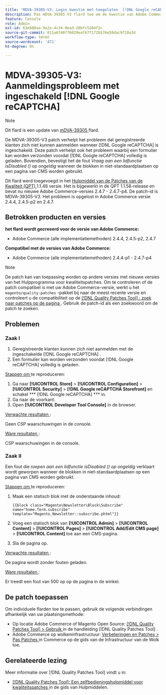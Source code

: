 ```yaml
---
title: 'MDVA-39305-V3: Login kwestie met toegelaten  [!DNL Google reCAPTCHA]'
description: Pas mDVA-39305-V3 flard toe om de kwestie van Adobe Commerce te bevestigen waar de geregistreerde klanten niet aan login kunnen wanneer  [!DNL Google reCAPTCHA]  wordt toegelaten. Dit flard lost ook de kwestie op waar een vorm kan worden voorgelegd alvorens  [!DNL Google reCAPTCHA]  volledig laadt. Bovendien wordt de fout *Call naar een lidfunctie isDisabled() op null* gecorrigeerd wanneer blokken worden gebruikt op niet-standaardlocaties op een CMS-pagina.
feature: Console
role: Admin
exl-id: 63e880aa-9a2e-4c34-9ead-20bfc5204f2c
source-git-commit: 011a6f46f76029eaf67f172b576e58dac9710a3d
workflow-type: tm+mt
source-wordcount: '471'
ht-degree: 0%

---
```


# MDVA-39305-V3: Aanmeldingsprobleem met ingeschakeld [!DNL Google reCAPTCHA]

>[!NOTE]
>
>Dit flard is een update van [ mDVA-39305 ](/help/tools/quality-patches-tool/patches-available-in-qpt/v1-1-1/mdva-39305-login-issues-with-enabled-google-recaptcha.md) flard.

De MDVA-39305-V3 patch verhelpt het probleem dat geregistreerde klanten zich niet kunnen aanmelden wanneer [!DNL Google reCAPTCHA] is ingeschakeld. Deze patch verhelpt ook het probleem waarbij een formulier kan worden verzonden voordat [!DNL Google reCAPTCHA] volledig is geladen. Bovendien, bevestigt het de fout *Vraag aan een lidfunctie isDisabled () op ongeldig* wanneer de blokken in niet-standaardplaatsen op een pagina van CMS worden gebruikt.

Dit flard werd toegevoegd in het [ Hulpmiddel van de Patches van de Kwaliteit (QPT) ](https://experienceleague.adobe.com/nl/docs/commerce-operations/tools/quality-patches-tool/quality-patches-tool-to-self-serve-quality-patches) 1.1.48 versie. Het is bijgewerkt in de QPT 1.1.58-release en bevat nu nieuwe Adobe Commerce-versies 2.4.7 - 2.4.7-p4. De patch-id is MDVA-39305-V3. Het probleem is opgelost in Adobe Commerce versie 2.4.4, 2.4.5-p2 en 2.4.7.

## Betrokken producten en versies

**het flard wordt gecreeerd voor de versie van Adobe Commerce:**

* Adobe Commerce (alle implementatiemethoden) 2.4.4, 2.4.5-p2, 2.4.7

**Compatibel met de versies van Adobe Commerce:**

* Adobe Commerce (alle implementatiemethoden) 2.4.4-p1 - 2.4.7-p4

>[!NOTE]
>
>De patch kan van toepassing worden op andere versies met nieuwe versies van het Hulpprogramma voor kwaliteitspatches. Om te controleren of de patch compatibel is met uw Adobe Commerce-versie, werkt u het `magento/quality-patches` -pakket bij naar de meest recente versie en controleert u de compatibiliteit op de [[!DNL Quality Patches Tool] : zoek naar patches op de pagina ](https://experienceleague.adobe.com/nl/docs/commerce-operations/tools/quality-patches-tool/quality-patches-tool-to-self-serve-quality-patches) . Gebruik de patch-id als een zoekwoord om de patch te zoeken.

## Problemen

### Zaak I

1. Geregistreerde klanten kunnen zich niet aanmelden met de ingeschakelde [!DNL Google reCAPTCHA] .
1. Een formulier kan worden verzonden voordat [!DNL Google reCAPTCHA] volledig is geladen.

<u> Stappen om </u> te reproduceren:

1. Ga naar **[!UICONTROL Store]** > **[!UICONTROL Configuration]** > **[!UICONTROL Security]** > **[!DNL Google reCAPTCHA Storefront]** en schakel *** [!DNL Google reCAPTCHA] &#x200B;*** in.
1. Ga naar de voorkant.
1. Open **[!UICONTROL Developer Tool Console]** in de browser.

<u> Verwachte resultaten </u>:

Geen CSP waarschuwingen in de console.

<u> Ware resultaten </u>:

CSP waarschuwingen in de console.

### Zaak II

Een fout die *roepen aan een lidfunctie isDisabled () op ongeldig* verklaart wordt geworpen wanneer de blokken in niet-standaardplaatsen op een pagina van CMS worden gebruikt.

<u> Stappen om </u> te reproduceren:

1. Maak een statisch blok met de onderstaande inhoud:

   ```
   {{block class="Magento\Newsletter\Block\Subscribe" name="home.form.subscribe"
   template="Magento_Newsletter::subscribe.phtml"}}
   ```

1. Voeg een statisch blok van **[!UICONTROL Admin]** > **[!UICONTROL Content]** > **[!UICONTROL Pages]** > **[!UICONTROL Add/Edit CMS page]** > **[!UICONTROL Content]** toe aan een CMS-pagina.
1. Sla de pagina op.

<u> Verwachte resultaten </u>:

De pagina wordt zonder fouten geladen.

<u> Ware resultaten </u>:

Er treedt een fout van 500 op op de pagina in de winkel.

## De patch toepassen

Om individuele flarden toe te passen, gebruik de volgende verbindingen afhankelijk van uw plaatsingsmethode:

* Op locatie Adobe Commerce of Magento Open Source: [[!DNL Quality Patches Tool] > Gebruik ](/help/tools/quality-patches-tool/usage.md) in de handleiding [!DNL Quality Patches Tool] .
* Adobe Commerce op wolkeninfrastructuur: [ Verbeteringen en Patches > Pas Patches ](https://experienceleague.adobe.com/docs/commerce-cloud-service/user-guide/develop/upgrade/apply-patches.html?lang=nl-NL) in Commerce op de gids van de Infrastructuur van de Wolk toe.

## Gerelateerde lezing

Meer informatie over [!DNL Quality Patches Tool] vindt u in:

* [[!DNL Quality Patches Tool]: Een zelfbedieningshulpmiddel voor kwaliteitspatches ](/help/tools/quality-patches-tool/quality-patches-tool-to-self-serve-quality-patches.md) in de gids van Hulpmiddelen.
